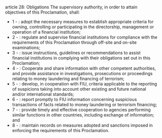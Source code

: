 article 28: Obligations
The supervisory authority, in order to attain objectives of this Proclamation, shall:
<ul>
			<li>1 - : adopt the necessary measures to establish appropriate criteria for owning, controlling or participating in the directorship, management or operation of a financial institution;<ul>
			</ul></li>			<li>2 - : regulate and supervise financial institutions for compliance with the requirements of this Proclamation through off-site and on-site examinations;<ul>
			</ul></li>			<li>3 - : issue instructions, guidelines or recommendations to assist financial institutions in complying with their obligations set out in this Proclamation;<ul>
			</ul></li>			<li>4 - : Cooperate and share information with other competent authorities, and provide assistance in investigations, prosecutions or proceedings relating to money laundering and financing of terrorism;<ul>
			</ul></li>			<li>5 - : develop, in cooperation with FIU, criteria applicable to the reporting of suspicions taking into account other existing and future national and&#x2F;or international standards;<ul>
			</ul></li>			<li>6 - : report promptly to FIU information concerning suspicious transactions of facts related to money laundering or terrorism financing;<ul>
			</ul></li>			<li>7 - : provide timely and effective cooperation to agencies performing similar functions in other countries, including exchange of information; and<ul>
			</ul></li>			<li>8 - : maintain records on measures adopted and sanctions imposed in enforcing the requirements of this Proclamation.<ul>
			</ul></li></ul>